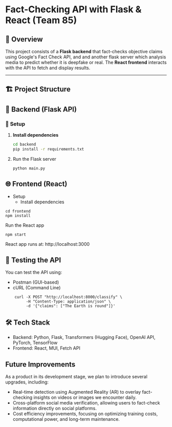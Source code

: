 # Fact-Checking API with Flask & React (Team 85)

## 📌 Overview

This project consists of a **Flask backend** that fact-checks objective claims using Google's Fact Check API, and and another flask server which analysis media to predict whether it is deepfake or real. The **React frontend** interacts with the API to fetch and display results.

---

## 🏗️ Project Structure

## 🚀 Backend (Flask API)

### 🔹 **Setup**

1. **Install dependencies**

   ```sh
   cd backend
   pip install -r requirements.txt
   ```

2. Run the Flask server

    ```
    python main.py
    ```

## 🌐 Frontend (React)

- Setup
    - Install dependencies

```
cd frontend
npm install
```

Run the React app

```
npm start
```

React app runs at:
http://localhost:3000

## 🎯 Testing the API

You can test the API using:

- Postman (GUI-based)
- cURL (Command Line)

```
    curl -X POST "http://localhost:8000/classify" \
         -H "Content-Type: application/json" \
         -d '{"claims": ["The Earth is round"]}'
```

## 🛠 Tech Stack

- Backend: Python, Flask, Transformers (Hugging Face), OpenAI API, PyTorch, TensorFlow
- Frontend: React, MUI, Fetch API

## Future Improvements

As a product in its development stage, we plan to introduce several upgrades, including:

- Real-time detection using Augmented Reality (AR) to overlay fact-checking insights on videos or images we encounter daily.
- Cross-platform social media verification, allowing users to fact-check information directly on social platforms.
- Cost efficiency improvements, focusing on optimizing training costs, computational power, and long-term maintenance.

